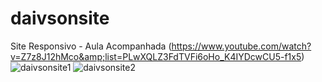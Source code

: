 # daivsonsite
Site Responsivo - Aula Acompanhada (https://www.youtube.com/watch?v=Z7z8J12hMco&amp;list=PLwXQLZ3FdTVFi6oHo_K4IYDcwCU5-f1x5)
![daivsonsite1](https://user-images.githubusercontent.com/20029768/62495895-ab240300-b7ad-11e9-9242-932599c70795.PNG)
![daivsonsite2](https://user-images.githubusercontent.com/20029768/62495913-baa34c00-b7ad-11e9-860c-43b0eaa26b13.PNG)
